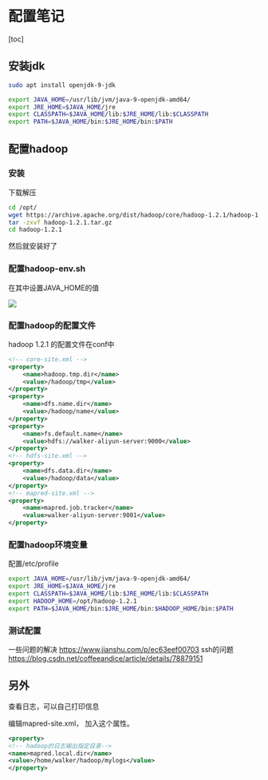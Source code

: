 
# 配置笔记

[toc]

## 安装jdk

```sh
sudo apt install openjdk-9-jdk
```


```sh
export JAVA_HOME=/usr/lib/jvm/java-9-openjdk-amd64/
export JRE_HOME=$JAVA_HOME/jre
export CLASSPATH=$JAVA_HOME/lib:$JRE_HOME/lib:$CLASSPATH
export PATH=$JAVA_HOME/bin:$JRE_HOME/bin:$PATH
```

## 配置hadoop

### 安装

下载解压

```sh
cd /opt/
wget https://archive.apache.org/dist/hadoop/core/hadoop-1.2.1/hadoop-1.2.1.tar.gz
tar -zxvf hadoop-1.2.1.tar.gz
cd hadoop-1.2.1
```

然后就安装好了

### 配置hadoop-env.sh

在其中设置JAVA_HOME的值

![](https://lh3.googleusercontent.com/-1B_uMmgm-c0/WzHkTsIZwxI/AAAAAAAAIqE/G_xg-eg_Mu0M5gQu19I66oL_E9AZHJ85wCHMYCw/s0/Snipaste_2018-06-26_14-59-27.png)

### 配置hadoop的配置文件

hadoop 1.2.1 的配置文件在conf中

```xml
<!-- core-site.xml -->
<property>
	<name>hadoop.tmp.dir</name>
	<value>/hadoop/tmp</value>
</property>
<property>
	<name>dfs.name.dir</name>
	<value>/hadoop/name</value>
</property>
<property>
	<name>fs.default.name</name>
	<value>hdfs://walker-aliyun-server:9000</value>
</property>
<!-- hdfs-site.xml -->
<property>
	<name>dfs.data.dir</name>
	<value>/hadoop/data</value>
</property>
<!-- mapred-site.xml -->
<property>
	<name>mapred.job.tracker</name>
	<value>walker-aliyun-server:9001</value>
</property>
```

### 配置hadoop环境变量

配置/etc/profile

```sh
export JAVA_HOME=/usr/lib/jvm/java-9-openjdk-amd64/
export JRE_HOME=$JAVA_HOME/jre
export CLASSPATH=$JAVA_HOME/lib:$JRE_HOME/lib:$CLASSPATH
export HADOOP_HOME=/opt/hadoop-1.2.1
export PATH=$JAVA_HOME/bin:$JRE_HOME/bin:$HADOOP_HOME/bin:$PATH
```


### 测试配置

一些问题的解决
https://www.jianshu.com/p/ec63eef00703
ssh的问题
https://blog.csdn.net/coffeeandice/article/details/78879151 


## 另外

查看日志，可以自己打印信息

编辑mapred-site.xml， 加入这个属性。

```xml
<property>  
<!-- hadoop的日志输出指定目录-->  
<name>mapred.local.dir</name>  
<value>/home/walker/hadoop/mylogs</value>  
</property> 
```